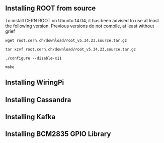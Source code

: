 ## Installing ROOT from source

To install CERN ROOT on Ubuntu 14.04, it has been advised to use at least the following version.
Previous versions do not compile, at least without grief

    wget root.cern.ch/download/root_v5.34.23.source.tar.gz
    
    tar xzvf root.cern.ch/download/root_v5.34.23.source.tar.gz
    
    ./configure --disable-x11
    
    make
    
## Installing WiringPi

## Installing Cassandra

## Installing Kafka

## Installing BCM2835 GPIO Library
